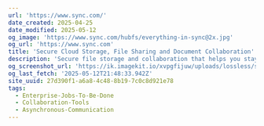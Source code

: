 ```yaml
---
url: 'https://www.sync.com/'
date_created: 2025-04-25
date_modified: 2025-05-12
og_image: 'https://www.sync.com/hubfs/everything-in-sync@2x.jpg'
og_url: 'https://www.sync.com'
title: 'Secure Cloud Storage, File Sharing and Document Collaboration'
description: 'Secure file storage and collaboration that helps you stay safe, secure and connected in the cloud.'
og_screenshot_url: 'https://ik.imagekit.io/xvpgfijuw/uploads/lossless/screenshots/20250604_Sync_og_screenshot.jpeg'
og_last_fetch: '2025-05-12T21:48:33.942Z'
site_uuid: 27d390f1-a6a8-4c48-8b19-7c0c8d921e78
tags:
  - Enterprise-Jobs-To-Be-Done
  - Collaboration-Tools
  - Asynchronous-Communication
---
```


